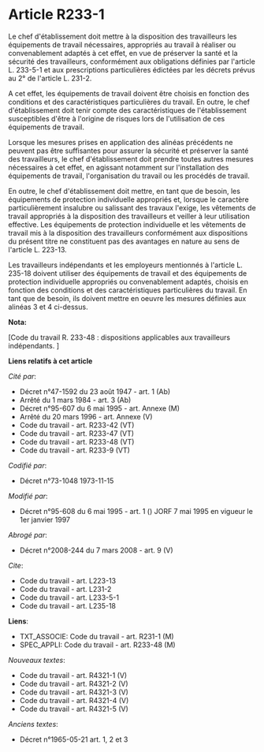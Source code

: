 # Article R233-1

Le chef d'établissement doit mettre à la disposition des travailleurs les équipements de travail nécessaires, appropriés au
travail à réaliser ou convenablement adaptés à cet effet, en vue de préserver la santé et la sécurité des travailleurs,
conformément aux obligations définies par l'article L. 233-5-1 et aux prescriptions particulières édictées par les décrets
prévus au 2° de l'article L. 231-2.

A cet effet, les équipements de travail doivent être choisis en fonction des conditions et des caractéristiques particulières
du travail. En outre, le chef d'établissement doit tenir compte des caractéristiques de l'établissement susceptibles d'être à
l'origine de risques lors de l'utilisation de ces équipements de travail.

Lorsque les mesures prises en application des alinéas précédents ne peuvent pas être suffisantes pour assurer la sécurité et
préserver la santé des travailleurs, le chef d'établissement doit prendre toutes autres mesures nécessaires à cet effet, en
agissant notamment sur l'installation des équipements de travail, l'organisation du travail ou les procédés de travail.

En outre, le chef d'établissement doit mettre, en tant que de besoin, les équipements de protection individuelle appropriés
et, lorsque le caractère particulièrement insalubre ou salissant des travaux l'exige, les vêtements de travail appropriés à
la disposition des travailleurs et veiller à leur utilisation effective. Les équipements de protection individuelle et les
vêtements de travail mis à la disposition des travailleurs conformément aux dispositions du présent titre ne constituent pas
des avantages en nature au sens de l'article L. 223-13.

Les travailleurs indépendants et les employeurs mentionnés à l'article L. 235-18 doivent utiliser des équipements de travail
et des équipements de protection individuelle appropriés ou convenablement adaptés, choisis en fonction des conditions et des
caractéristiques particulières du travail. En tant que de besoin, ils doivent mettre en oeuvre les mesures définies aux
alinéas 3 et 4 ci-dessus.

**Nota:**

[Code du travail R. 233-48 : dispositions applicables aux travailleurs indépendants. ]

**Liens relatifs à cet article**

_Cité par_:

  - Décret n°47-1592 du 23 août 1947 - art. 1 (Ab)
  - Arrêté du 1 mars 1984 - art. 3 (Ab)
  - Décret n°95-607 du 6 mai 1995 - art. Annexe (M)
  - Arrêté du 20 mars 1996 - art. Annexe (V)
  - Code du travail - art. R233-42 (VT)
  - Code du travail - art. R233-47 (VT)
  - Code du travail - art. R233-48 (VT)
  - Code du travail - art. R233-9 (VT)

_Codifié par_:

  - Décret n°73-1048 1973-11-15

_Modifié par_:

  - Décret n°95-608 du 6 mai 1995 - art. 1 () JORF 7 mai 1995 en vigueur le 1er janvier 1997

_Abrogé par_:

  - Décret n°2008-244 du 7 mars 2008 - art. 9 (V)

_Cite_:

  - Code du travail - art. L223-13
  - Code du travail - art. L231-2
  - Code du travail - art. L233-5-1
  - Code du travail - art. L235-18

**Liens**:

  - TXT_ASSOCIE: Code du travail - art. R231-1 (M)
  - SPEC_APPLI: Code du travail - art. R233-48 (M)

_Nouveaux textes_:

  - Code du travail - art. R4321-1 (V)
  - Code du travail - art. R4321-2 (V)
  - Code du travail - art. R4321-3 (V)
  - Code du travail - art. R4321-4 (V)
  - Code du travail - art. R4321-5 (V)

_Anciens textes_:

  - Décret n°1965-05-21 art. 1, 2 et 3
